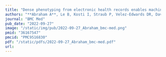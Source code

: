 ```yaml
---
title: "Dense phenotyping from electronic health records enables machine learning-based prediction of preterm birth"
authors: "**Abraham A**, Le B, Kosti I, Straub P, Velez-Edwards DR, Davis LK, Newton JM, Muglia LJ, Rokas A, Bejan CA, Sirota M, **Capra JA.&#42;**"
journal: "BMC Med"
pub_date: "2022-09-27"
image: "/static/img/pub/2022-09-27_Abraham_bmc-med.png"
pmid: "36167547"
pmcid: "PMC9516830"
pdf: "/static/pdfs/2022-09-27_Abraham_bmc-med.pdf"
url: 
---
```

